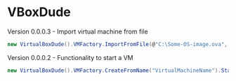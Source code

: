 # VBoxDude

Version 0.0.0.3 - Import virtual machine from file

```c#
new VirtualBoxDude().VMFactory.ImportFromFile(@"C:\Some-OS-image.ova", "NewVirtualMachineName");
```

Version 0.0.0.2 - Functionality to start a VM

```c#
new VirtualBoxDude().VMFactory.CreateFromName("VirtualMachineName").Start();
```
